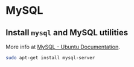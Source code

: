 # MySQL

## Install `mysql` and MySQL utilities

More info at [MySQL - Ubuntu Documentation](https://help.ubuntu.com/lts/serverguide/mysql.html).

```bash
sudo apt-get install mysql-server
```
